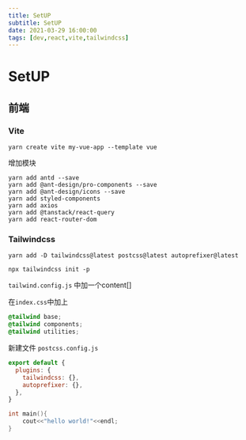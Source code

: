 ```yaml
---
title: SetUP
subtitle: SetUP
date: 2021-03-29 16:00:00
tags: [dev,react,vite,tailwindcss]
---
```


# SetUP

## 前端

### Vite 

```shell
yarn create vite my-vue-app --template vue
```

增加模块

```shell
yarn add antd --save
yarn add @ant-design/pro-components --save
yarn add @ant-design/icons --save 
yarn add styled-components
yarn add axios 
yarn add @tanstack/react-query
yarn add react-router-dom
```

### Tailwindcss

```shell
yarn add -D tailwindcss@latest postcss@latest autoprefixer@latest
```

```shell
npx tailwindcss init -p
```

 `tailwind.config.js` 中加一个content[]

在`index.css`中加上

```css
@tailwind base;
@tailwind components;
@tailwind utilities;
```

新建文件 `postcss.config.js`

```js
export default {
  plugins: {
    tailwindcss: {},
    autoprefixer: {},
  },
}
```

```cpp
int main(){
    cout<<"hello world!"<<endl;
}
```

